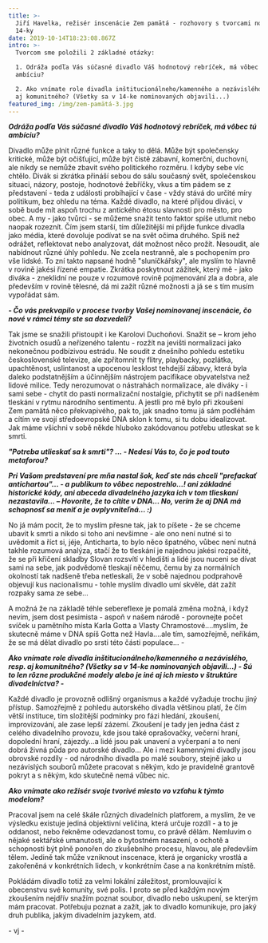 ```yaml
---
title: >-
  Jiří Havelka, režisér inscenácie Zem pamätá - rozhovory s tvorcami nominovanej
  14-ky
date: 2019-10-14T18:23:08.867Z
intro: >-
  Tvorcom sme položili 2 základné otázky: 

  1. Odráža podľa Vás súčasné divadlo Váš hodnotový rebríček, má vôbec tú
  ambíciu?

  2. Ako vnímate role divadla inštitucionálneho/kamenného a nezávislého, resp.
  aj komunitného? (Všetky sa v 14-ke nominovaných objavili...)
featured_img: /img/zem-pamätá-3.jpg
---
```

**_Odráža podľa Vás súčasné divadlo Váš hodnotový rebríček, má vôbec tú ambíciu?_** 

Divadlo může plnit různé funkce a taky to dělá. Může být společensky kritické, může být očišťující, může být čistě zábavní, komerční, duchovní, ale nikdy se nemůže zbavit svého politického rozměru. I kdyby sebe víc chtělo. Divák si zkrátka přináší sebou do sálu současný svět, společenskou situaci, názory, postoje, hodnotové žebříčky, vkus a tím pádem se z představení - teda z události probíhající v čase - vždy stává do určité míry politikum, bez ohledu na téma. Každé divadlo, na které přijdou diváci, v sobě bude mít aspoň trochu z antického étosu slavnosti pro město, pro obec. A my - jako tvůrci - se můžeme snažit tento faktor spíše utlumit nebo naopak rozeznít. Čím jsem starší, tím důležitější mi přijde funkce divadla jako média, které dovoluje podívat se na svět očima druhého. Spíš než odrážet, reflektovat nebo analyzovat, dát možnost něco prožít. Nesoudit, ale nabídnout různé úhly pohledu. Ne zcela nestranně, ale s pochopením pro vše lidské. To zní takto napsané hodně "sluníčkářsky", ale myslím to hlavně v rovině jakési řízené empatie. Zkrátka poskytnout zážitek, který mě - jako diváka - zneklidní ne pouze v rozumové rovině pojmenování zla a dobra, ale především v rovině tělesné, dá mi zažít různé možnosti a já se s tím musím vypořádat sám. 

**_\- Čo vás prekvapilo v procese tvorby Vašej nominovanej inscenácie, čo nové v rámci témy ste sa dozvedeli?_**

Tak jsme se snažili přistoupit i ke Karolovi Duchoňovi. Snažit se – krom jeho životních osudů a neřízeného talentu - rozžít na jevišti normalizaci jako nekonečnou podbízivou estrádu. Ne soudit z dnešního pohledu estetiku československé televize, ale zpřítomnit ty flitry, playbacky, pozlátka, upachtěnost, uslintanost a upocenou lesklost tehdejší zábavy, která byla daleko podstatnějším a účinnějším nástrojem pacifikace obyvatelstva než lidové milice. Tedy nerozumovat o nástrahách normalizace, ale diváky - i sami sebe - chytit do pasti normalizační nostalgie, přichytit se při nadšeném tleskání v rytmu národního sentimentu. A jestli pro mě bylo při zkoušení Zem pamätá něco překvapivého, pak to, jak snadno tomu já sám podléhám a cítím ve svojí středoevropské DNA sklon k tomu, si tu dobu idealizovat. Jak máme všichni v sobě někde hluboko zakódovanou potřebu utleskat se k smrti.

**_"Potreba utlieskať sa k smrti"? ... - Nedesí Vás to, čo je pod touto metaforou?_** 

**_Pri Vašom predstavení pre mňa nastal šok, keď ste nás chceli "prefackať antichartou"... - a publikum to vôbec nepostrehlo...! ani základné historické kódy, ani abeceda divadelného jazyka ich v tom tlieskaní nezastavila... – Hovoríte, že to cítite v DNA... No, verím že aj DNA má schopnosť sa meniť a je ovplyvniteľná... :)_**

No já mám pocit, že to myslím přesne tak, jak to píšete - že se chceme ubavit k smrti a nikdo si toho ani nevšimne -  ale ono není nutné si to uvědomit a říct si, jéje, Anticharta, to bylo něco špatného, vůbec není nutná takhle rozumová analýza, stačí že to tleskání je najednou jakési rozpačité, že se při křičení skladby Slovan rozsvítí v hledišti a lidé jsou nuceni se dívat sami na sebe, jak podvědomě tleskají něčemu, čemu by za normálních okolností tak nadšeně třeba netleskali, že v sobě najednou podprahově objevují kus nacionalismu - tohle myslím divadlo umí skvěle, dát zažít rozpaky sama ze sebe...

A možná že na základě téhle sebereflexe je pomalá změna možná, i když nevím, jsem dost pesimista - aspoň v našem národě - porovnejte počet svíček u pamětního místa Karla Gotta a Vlasty Chramostové....myslím, že skutecně máme v DNA spíš Gotta než Havla....ale tím, samozřejmě, neříkám, že se má dělat divadlo po srsti této části populace… -

_**Ako vnímate role divadla inštitucionálneho/kamenného a nezávislého, resp. aj komunitného? (Všetky sa v 14-ke nominovaných objavili...) - Sú to len rôzne produkčné modely alebo je iné aj ich miesto v štruktúre divadelníctva? -**_ 

Každé divadlo je provozně odlišný organismus a každé vyžaduje trochu jiný přístup. Samozřejmě z pohledu autorského divadla většinou platí, že čím větší instituce, tím složitější podmínky pro fázi hledání, zkoušení, improvizování, ale zase lepší zázemí. Zkoušení je tady jen jedna část z celého divadelního provozu, kde jsou také oprašovačky, večerní hraní, dopolední hraní, zájezdy...a lidé jsou pak unavení a vyčerpaní a to není dobrá živná půda pro autorské divadlo... Ale i mezi kamennými divadly jsou obrovské rozdíly - od národního divadla po malé soubory, stejně jako u nezávislých souborů můžete pracovat s někým, kdo je pravidelně grantově pokryt a s někým, kdo skutečně nemá vůbec nic. 

_**Ako vnímate ako režisér svoje tvorivé miesto vo vzťahu k týmto modelom?**_ 

Pracoval jsem na celé škále různých divadelních platforem, a myslím, že ve výsledku existuje jediná objektivní veličina, která určuje rozdíl - a to je oddanost, nebo řekněme odevzdanost tomu, co právě dělám. Nemluvím o nějaké sektářské umanutosti, ale o bytostném nasazení, o  ochotě a schopnosti být plně ponořen do zkušebního procesu, hlavou, ale především tělem. Jedině tak může vzniknout inscenace, která je organicky vrostlá a zakořeněná v konkrétních lidech, v konkrétním čase a na konkrétním místě. 

Pokládám divadlo totiž za velmi lokální záležitost, promlouvající k obecenstvu své komunity, své polis. I proto se před každým novým zkoušením nejdřív snažím poznat soubor, divadlo nebo uskupení, se kterým mám pracovat. Potřebuju poznat a zažít, jak to divadlo komunikuje, pro jaký druh publika, jakým divadelním jazykem, atd.

\- vj -
